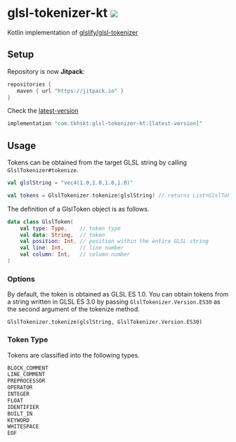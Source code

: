 # glsl-tokenizer-kt [![](https://jitpack.io/v/com.tkhskt/glsl-tokenizer-kt.svg)](https://jitpack.io/#com.tkhskt/glsl-tokenizer-kt)

Kotlin implementation of [glslify/glsl-tokenizer](https://github.com/glslify/glsl-tokenizer)

## Setup

Repository is now **Jitpack**:

```gradle
repositories {
   maven { url "https://jitpack.io" }
}
```

Check the [latest-version](https://jitpack.io/#com.tkhskt/glsl-tokenizer-kt)

```gradle
implementation "com.tkhskt:glsl-tokenizer-kt:[latest-version]"
```

## Usage

Tokens can be obtained from the target GLSL string by calling `GlslTokenizer#tokenize`.

```kotlin
val glslString = "vec4(1.0,1.0,1.0,1.0)"

val tokens = GlslTokenizer.tokenize(glslString) // returns List<GlslToken>
```

The definition of a GlslToken object is as follows.

```kotlin
data class GlslToken(
    val type: Type,    // token type
    val data: String,  // token
    val position: Int, // position within the entire GLSL string
    val line: Int,     // line number
    val column: Int,   // column number
)
```

### Options

By default, the token is obtained as GLSL ES 1.0.
You can obtain tokens from a string written in GLSL ES 3.0 by passing `GlslTokenizer.Version.ES30` as the second argument of the tokenize method.

`GlslTokenizer.tokenize(glslString, GlslTokenizer.Version.ES30)`

### Token Type

Tokens are classified into the following types.

```kotlin
BLOCK_COMMENT
LINE_COMMENT
PREPROCESSOR
OPERATOR
INTEGER
FLOAT
IDENTIFIER
BUILT_IN
KEYWORD
WHITESPACE
EOF
```
